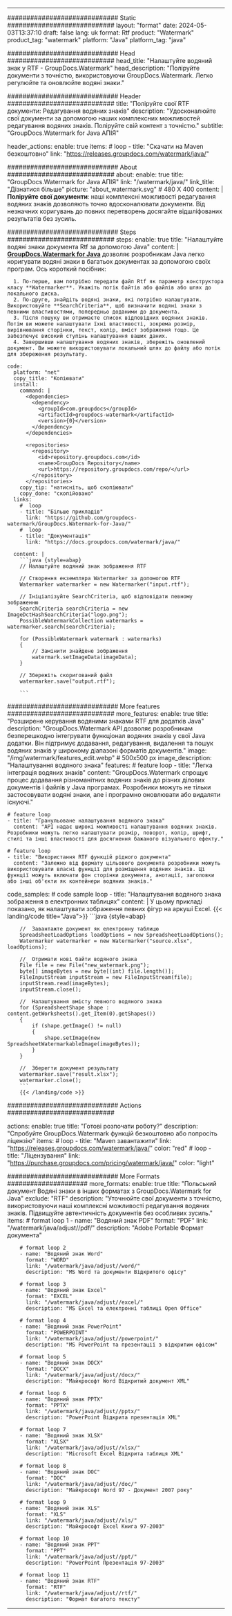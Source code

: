 
---
############################# Static ############################
layout: "format"
date:  2024-05-03T13:37:10
draft: false
lang: uk
format: Rtf
product: "Watermark"
product_tag: "watermark"
platform: "Java"
platform_tag: "java"

############################# Head ############################
head_title: "Налаштуйте водяний знак у RTF - GroupDocs.Watermark"
head_description: "Поліруйте документи з точністю, використовуючи GroupDocs.Watermark. Легко регулюйте та оновлюйте водяні знаки."

############################# Header ############################
title: "Поліруйте свої RTF документи: Редагування водяних знаків" 
description: "Удосконалюйте свої документи за допомогою наших комплексних можливостей редагування водяних знаків. Поліруйте свій контент з точністю."
subtitle: "GroupDocs.Watermark for Java АПІЯ" 

header_actions:
  enable: true
  items:
    #  loop
    - title: "Скачати на Maven безкоштовно"
      link: "https://releases.groupdocs.com/watermark/java/"
      
############################# About ############################
about:
    enable: true
    title: "GroupDocs.Watermark for Java АПІЯ"
    link: "/watermark/java/"
    link_title: "Дізнатися більше"
    picture: "about_watermark.svg" # 480 X 400
    content: |
       **Поліруйте свої документи**: наші комплексні можливості редагування водяних знаків дозволяють точно вдосконалювати документи. Від незначних коригувань до повних перетворень досягайте відшліфованих результатів без зусиль.

############################# Steps ############################
steps:
    enable: true
    title: "Налаштуйте водяні знаки документа Rtf за допомогою Java"
    content: |
      **[GroupDocs.Watermark for Java](https://products.groupdocs.com/watermark/java/)** дозволяє розробникам Java легко коригувати водяні знаки в багатьох документах за допомогою своїх програм. Ось короткий посібник:
      
      1. По-перше, вам потрібно передати файл Rtf як параметр конструктора класу **Watermarker**. Укажіть потік байтів або файлів або шлях до локального диска.
      2. По-друге, знайдіть водяні знаки, які потрібно налаштувати. Використовуйте **SearchCriteria**, щоб визначити водяні знаки з певними властивостями, попередньо доданими до документа.
      3. Після пошуку ви отримаєте список відповідних водяних знаків. Потім ви можете налаштувати їхні властивості, зокрема розмір, вирівнювання сторінки, текст, колір, вміст зображення тощо. Це забезпечує високий ступінь налаштування ваших даних.
      4. Завершивши налаштування водяних знаків, збережіть оновлений документ. Ви можете використовувати локальний шлях до файлу або потік для збереження результату.
   
    code:
      platform: "net"
      copy_title: "Копіювати"
      install:
        command: |
          <dependencies>
            <dependency>
              <groupId>com.groupdocs</groupId>
              <artifactId>groupdocs-watermark</artifactId>
              <version>{0}</version>
            </dependency>
          </dependencies>

          <repositories>
            <repository>
              <id>repository.groupdocs.com</id>
              <name>GroupDocs Repository</name>
              <url>https://repository.groupdocs.com/repo/</url>
            </repository>
          </repositories>
        copy_tip: "натисніть, щоб скопіювати"
        copy_done: "скопійовано"
      links:
        #  loop
        - title: "Більше прикладів"
          link: "https://github.com/groupdocs-watermark/GroupDocs.Watermark-for-Java/"
        #  loop
        - title: "Документація"
          link: "https://docs.groupdocs.com/watermark/java/"
          
      content: |
        ```java {style=abap}
        // Налаштуйте водяний знак зображення RTF

        // Створення екземпляра Watermarker за допомогою RTF
        Watermarker watermarker = new Watermarker("input.rtf");
        
        // Ініціалізуйте SearchCriteria, щоб відповідати певному зображенню
        SearchCriteria searchCriteria = new ImageDctHashSearchCriteria("logo.png");
        PossibleWatermarkCollection watermarks = watermarker.search(searchCriteria);

        for (PossibleWatermark watermark : watermarks)
        {
            // Замінити знайдене зображення
            watermark.setImageData(imageData);
        }

        // Збережіть скоригований файл
        watermarker.save("output.rtf");
        
        ```
        
############################# More features ############################
more_features:
  enable: true
  title: "Розширене керування водяними знаками RTF для додатків Java"
  description: "GroupDocs.Watermark API дозволяє розробникам безперешкодно інтегрувати функціонал водяних знаків у свої Java додатки. Він підтримує додавання, редагування, видалення та пошук водяних знаків у широкому діапазоні форматів документів."
  image: "/img/watermark/features_edit.webp" # 500x500 px
  image_description: "Налаштування водяного знака"
  features:
    # feature loop
    - title: "Легка інтеграція водяних знаків"
      content: "GroupDocs.Watermark спрощує процес додавання різноманітних водяних знаків до різних ділових документів і файлів у Java програмах. Розробники можуть не тільки застосовувати водяні знаки, але і програмно оновлювати або видаляти існуючі."

    # feature loop
    - title: "Гранульоване налаштування водяного знака"
      content: "API надає широкі можливості налаштування водяних знаків. Розробники можуть легко налаштувати розмір, поворот, колір, шрифт, стилі та інші властивості для досягнення бажаного візуального ефекту."

    # feature loop
    - title: "Використання RTF функцій рідного документа"
      content: "Залежно від формату цільового документа розробники можуть використовувати власні функції для розміщення водяних знаків. Ці функції можуть включати фон сторінки документа, анотації, заголовки або інші об'єкти як контейнери водяних знаків."
      
  code_samples:
    # code sample loop
    - title: "Налаштування водяного знака зображення в електронних таблицях"
      content: |
        У цьому прикладі показано, як налаштувати зображення певних фігур на аркуші Excel.
        {{< landing/code title="Java">}}
        ```java {style=abap}
        
        //  Завантажте документ як електронну таблицю
        SpreadsheetLoadOptions loadOptions = new SpreadsheetLoadOptions();
        Watermarker watermarker = new Watermarker("source.xlsx", loadOptions);

        //  Отримати нові байти водяного знака
        File file = new File("new_watermark.png");
        byte[] imageBytes = new byte[(int) file.length()];
        FileInputStream inputStream = new FileInputStream(file);
        inputStream.read(imageBytes);
        inputStream.close();

        //  Налаштування вмісту певного водяного знака
        for (SpreadsheetShape shape : content.getWorksheets().get_Item(0).getShapes())
        {
            if (shape.getImage() != null)
            {
                shape.setImage(new SpreadsheetWatermarkableImage(imageBytes));
            }
        }

        //  Зберегти документ результату
        watermarker.save("result.xlsx");
        watermarker.close();
        ```
        {{< /landing/code >}}


############################# Actions ############################

actions:
  enable: true
  title: "Готові розпочати роботу?"
  description: "Спробуйте GroupDocs.Watermark функцій безкоштовно або попросіть ліцензію"
  items:
    #  loop
    - title: "Maven завантажити"
      link: "https://releases.groupdocs.com/watermark/java/"
      color: "red"
        #  loop
    - title: "Ліцензування"
      link: "https://purchase.groupdocs.com/pricing/watermark/java/"
      color: "light"


############################# More Formats #####################
more_formats:
    enable: true
    title: "Польський документ Водяні знаки в інших форматах з GroupDocs.Watermark for Java"
    exclude: "RTF"
    description: "Уточнюйте свої документи з точністю, використовуючи наші комплексні можливості редагування водяних знаків. Підвищуйте автентичність документів без особливих зусиль."
    items: 
        # format loop 1
        - name: "Водяний знак PDF"
          format: "PDF"
          link: "/watermark/java/adjust//pdf/"
          description: "Adobe Portable Формат документа"

        # format loop 2
        - name: "Водяний знак Word"
          format: "WORD"
          link: "/watermark/java/adjust//word/"
          description: "MS Word та документи Відкритого офісу"
          
        # format loop 3
        - name: "Водяний знак Excel"
          format: "EXCEL"
          link: "/watermark/java/adjust//excel/"
          description: "MS Excel та електронні таблиці Open Office"

        # format loop 4
        - name: "Водяний знак PowerPoint"
          format: "POWERPOINT"
          link: "/watermark/java/adjust//powerpoint/"
          description: "MS PowerPoint та презентації з відкритим офісом"

        # format loop 5
        - name: "Водяний знак DOCX"
          format: "DOCX"
          link: "/watermark/java/adjust//docx/"
          description: "Майкрософт Word Відкритий документ XML"
          
        # format loop 6
        - name: "Водяний знак PPTX"
          format: "PPTX"
          link: "/watermark/java/adjust//pptx/"
          description: "PowerPoint Відкрита презентація XML"
          
        # format loop 7
        - name: "Водяний знак XLSX"
          format: "XLSX"
          link: "/watermark/java/adjust//xlsx/"
          description: "Microsoft Excel Відкрита таблиця XML"

        # format loop 8
        - name: "Водяний знак DOC"
          format: "DOC"
          link: "/watermark/java/adjust//doc/"
          description: "Майкрософт Word 97 - Документ 2007 року"

        # format loop 9
        - name: "Водяний знак XLS"
          format: "XLS"
          link: "/watermark/java/adjust//xls/"
          description: "Майкрософт Excel Книга 97-2003"

        # format loop 10
        - name: "Водяний знак PPT"
          format: "PPT"
          link: "/watermark/java/adjust//ppt/"
          description: "PowerPoint Презентація 97-2003"

        # format loop 11
        - name: "Водяний знак RTF"
          format: "RTF"
          link: "/watermark/java/adjust//rtf/"
          description: "Формат багатого тексту"

---